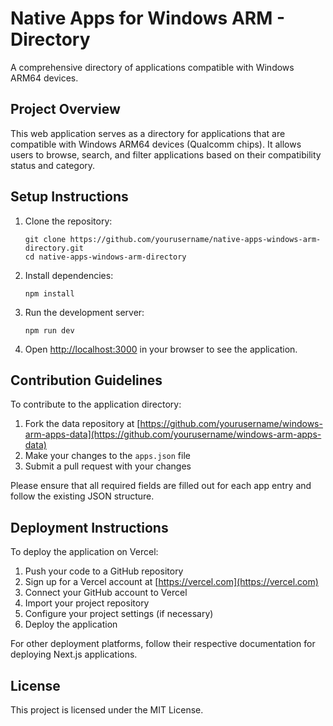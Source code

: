 # Native Apps for Windows ARM - Directory

A comprehensive directory of applications compatible with Windows ARM64 devices.

## Project Overview

This web application serves as a directory for applications that are compatible with Windows ARM64 devices (Qualcomm chips). It allows users to browse, search, and filter applications based on their compatibility status and category.

## Setup Instructions

1. Clone the repository:
   ```
   git clone https://github.com/yourusername/native-apps-windows-arm-directory.git
   cd native-apps-windows-arm-directory
   ```

2. Install dependencies:
   ```
   npm install
   ```

3. Run the development server:
   ```
   npm run dev
   ```

4. Open [http://localhost:3000](http://localhost:3000) in your browser to see the application.

## Contribution Guidelines

To contribute to the application directory:

1. Fork the data repository at [https://github.com/yourusername/windows-arm-apps-data](https://github.com/yourusername/windows-arm-apps-data)
2. Make your changes to the `apps.json` file
3. Submit a pull request with your changes

Please ensure that all required fields are filled out for each app entry and follow the existing JSON structure.

## Deployment Instructions

To deploy the application on Vercel:

1. Push your code to a GitHub repository
2. Sign up for a Vercel account at [https://vercel.com](https://vercel.com)
3. Connect your GitHub account to Vercel
4. Import your project repository
5. Configure your project settings (if necessary)
6. Deploy the application

For other deployment platforms, follow their respective documentation for deploying Next.js applications.

## License

This project is licensed under the MIT License.